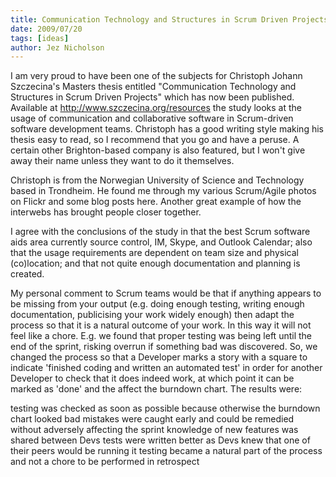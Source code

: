 ```yaml
---
title: Communication Technology and Structures in Scrum Driven Projects thesis
date: 2009/07/20
tags: [ideas]
author: Jez Nicholson
---
```

I am very proud to have been one of the subjects for Christoph Johann Szczecina's Masters thesis entitled "Communication Technology and Structures in Scrum Driven Projects" which has now been published. Available at http://www.szczecina.org/resources the study looks at the usage of communication and collaborative software in Scrum-driven software development teams. Christoph has a good writing style making his thesis easy to read, so I recommend that you go and have a peruse. A certain other Brighton-based company is also featured, but I won't give away their name unless they want to do it themselves.

Christoph is from the Norwegian University of Science and Technology based in Trondheim. He found me through my various Scrum/Agile photos on Flickr and some blog posts here. Another great example of how the interwebs has brought people closer together.

I agree with the conclusions of the study in that the best Scrum software aids area currently source control, IM, Skype, and Outlook Calendar; also that the usage requirements are dependent on team size and physical (co)location; and that not quite enough documentation and planning is created.

My personal comment to Scrum teams would be that if anything appears to be missing from your output (e.g. doing enough testing, writing enough documentation, publicising your work widely enough) then adapt the process so that it is a natural outcome of your work. In this way it will not feel like a chore. E.g. we found that proper testing was being left until the end of the sprint, risking overrun if something bad was discovered. So, we changed the process so that a Developer marks a story with a square to indicate 'finished coding and written an automated test' in order for another Developer to check that it does indeed work, at which point it can be marked as 'done' and the affect the burndown chart. The results were:

testing was checked as soon as possible because otherwise the burndown chart looked bad
mistakes were caught early and could be remedied without adversely affecting the sprint
knowledge of new features was shared between Devs
tests were written better as Devs knew that one of their peers would be running it
testing became a natural part of the process and not a chore to be performed in retrospect